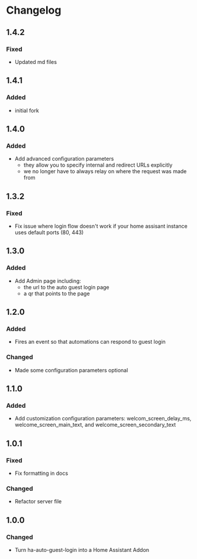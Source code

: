 # Changelog

## 1.4.2
### Fixed
- Updated md files

## 1.4.1
### Added
- initial fork


## 1.4.0
### Added
- Add advanced configuration parameters
    - they allow you to specify internal and redirect URLs explicitly
    - we no longer have to always relay on where the request was made from

## 1.3.2
### Fixed
- Fix issue where login flow doesn't work if your home assisant instance uses default ports (80, 443)

## 1.3.0

### Added
- Add Admin page including:
    - the url to the auto guest login page
    - a qr that points to the page

## 1.2.0

### Added
- Fires an event so that automations can respond to guest login

### Changed
- Made some configuration parameters optional

## 1.1.0

### Added
- Add customization configuration parameters: welcom_screen_delay_ms, welcome_screen_main_text, and welcome_screen_secondary_text

## 1.0.1

### Fixed
- Fix formatting in docs

### Changed
- Refactor server file

## 1.0.0

### Changed

- Turn ha-auto-guest-login into a Home Assistant Addon

